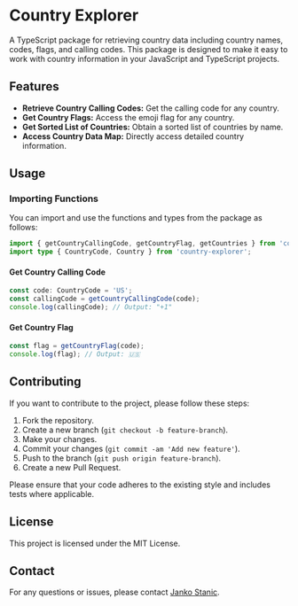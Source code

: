 # Country Explorer

A TypeScript package for retrieving country data including country names, codes, flags, and calling codes. This package is designed to make it easy to work with country information in your JavaScript and TypeScript projects.

## Features

- **Retrieve Country Calling Codes:** Get the calling code for any country.
- **Get Country Flags:** Access the emoji flag for any country.
- **Get Sorted List of Countries:** Obtain a sorted list of countries by name.
- **Access Country Data Map:** Directly access detailed country information.

## Usage
### Importing Functions
You can import and use the functions and types from the package as follows:

```typescript
import { getCountryCallingCode, getCountryFlag, getCountries } from 'country-explorer';
import type { CountryCode, Country } from 'country-explorer';
```


#### Get Country Calling Code
```typescript
const code: CountryCode = 'US';
const callingCode = getCountryCallingCode(code);
console.log(callingCode); // Output: "+1"
```

#### Get Country Flag
```typescript
const flag = getCountryFlag(code);
console.log(flag); // Output: 🇺🇸
```

## Contributing

If you want to contribute to the project, please follow these steps:

1. Fork the repository.
2. Create a new branch (`git checkout -b feature-branch`).
3. Make your changes.
4. Commit your changes (`git commit -am 'Add new feature'`).
5. Push to the branch (`git push origin feature-branch`).
6. Create a new Pull Request.

Please ensure that your code adheres to the existing style and includes tests where applicable. 

## License

This project is licensed under the MIT License.

## Contact

For any questions or issues, please contact [Janko Stanic](mailto:jjsolutions034@gmail.com).
